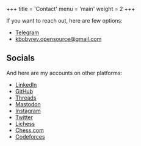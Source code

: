 +++
title = 'Contact'
menu = 'main'
weight = 2
+++

If you want to reach out, here are few options:

- [Telegram](https://telegram.me/kirillbobyrev)
- <kbobyrev.opensource@gmail.com>

## Socials

And here are my accounts on other platforms:

- [LinkedIn](https://linkedin.com/in/kirillbobyrev)
- [GitHub](https://github.com/kirillbobyrev)
- [Threads](https://www.threads.net/@cybobyrev)
- [Mastodon](https://mstdn.social/@kirillbobyrev)
- [Instagram](https://instagram.com/cybobyrev)
- [Twitter](https://twitter.com/kirillbobyrev)
- [Lichess](https://lichess.org/@/kirillbobyrev)
- [Chess.com](https://www.chess.com/member/kirillbobyrev)
- [Codeforces](https://codeforces.com/profile/kirillbobyrev)
